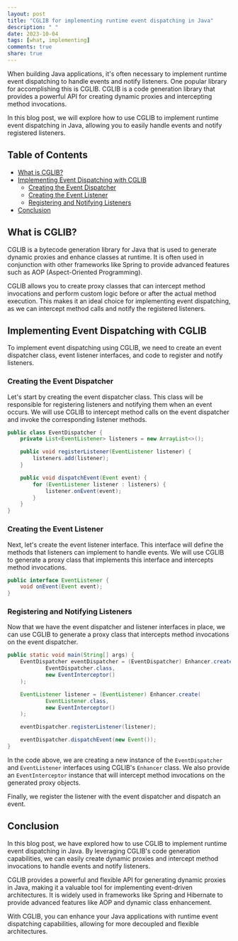 ```yaml
---
layout: post
title: "CGLIB for implementing runtime event dispatching in Java"
description: " "
date: 2023-10-04
tags: [what, implementing]
comments: true
share: true
---
```


When building Java applications, it's often necessary to implement runtime event dispatching to handle events and notify listeners. One popular library for accomplishing this is CGLIB. CGLIB is a code generation library that provides a powerful API for creating dynamic proxies and intercepting method invocations.

In this blog post, we will explore how to use CGLIB to implement runtime event dispatching in Java, allowing you to easily handle events and notify registered listeners.

## Table of Contents

- [What is CGLIB?](#what-is-cglib)
- [Implementing Event Dispatching with CGLIB](#implementing-event-dispatching-with-cglib)
  - [Creating the Event Dispatcher](#creating-the-event-dispatcher)
  - [Creating the Event Listener](#creating-the-event-listener)
  - [Registering and Notifying Listeners](#registering-and-notifying-listeners)
- [Conclusion](#conclusion)

## What is CGLIB?

CGLIB is a bytecode generation library for Java that is used to generate dynamic proxies and enhance classes at runtime. It is often used in conjunction with other frameworks like Spring to provide advanced features such as AOP (Aspect-Oriented Programming).

CGLIB allows you to create proxy classes that can intercept method invocations and perform custom logic before or after the actual method execution. This makes it an ideal choice for implementing event dispatching, as we can intercept method calls and notify the registered listeners.

## Implementing Event Dispatching with CGLIB

To implement event dispatching using CGLIB, we need to create an event dispatcher class, event listener interfaces, and code to register and notify listeners.

### Creating the Event Dispatcher

Let's start by creating the event dispatcher class. This class will be responsible for registering listeners and notifying them when an event occurs. We will use CGLIB to intercept method calls on the event dispatcher and invoke the corresponding listener methods.

```java
public class EventDispatcher {
    private List<EventListener> listeners = new ArrayList<>();

    public void registerListener(EventListener listener) {
        listeners.add(listener);
    }

    public void dispatchEvent(Event event) {
        for (EventListener listener : listeners) {
            listener.onEvent(event);
        }
    }
}
```

### Creating the Event Listener

Next, let's create the event listener interface. This interface will define the methods that listeners can implement to handle events. We will use CGLIB to generate a proxy class that implements this interface and intercepts method invocations.

```java
public interface EventListener {
    void onEvent(Event event);
}
```

### Registering and Notifying Listeners

Now that we have the event dispatcher and listener interfaces in place, we can use CGLIB to generate a proxy class that intercepts method invocations on the event dispatcher.

```java
public static void main(String[] args) {
    EventDispatcher eventDispatcher = (EventDispatcher) Enhancer.create(
            EventDispatcher.class,
            new EventInterceptor()
    );

    EventListener listener = (EventListener) Enhancer.create(
            EventListener.class,
            new EventInterceptor()
    );

    eventDispatcher.registerListener(listener);

    eventDispatcher.dispatchEvent(new Event());
}
```

In the code above, we are creating a new instance of the `EventDispatcher` and `EventListener` interfaces using CGLIB's `Enhancer` class. We also provide an `EventInterceptor` instance that will intercept method invocations on the generated proxy objects.

Finally, we register the listener with the event dispatcher and dispatch an event.

## Conclusion

In this blog post, we have explored how to use CGLIB to implement runtime event dispatching in Java. By leveraging CGLIB's code generation capabilities, we can easily create dynamic proxies and intercept method invocations to handle events and notify listeners.

CGLIB provides a powerful and flexible API for generating dynamic proxies in Java, making it a valuable tool for implementing event-driven architectures. It is widely used in frameworks like Spring and Hibernate to provide advanced features like AOP and dynamic class enhancement.

With CGLIB, you can enhance your Java applications with runtime event dispatching capabilities, allowing for more decoupled and flexible architectures.
